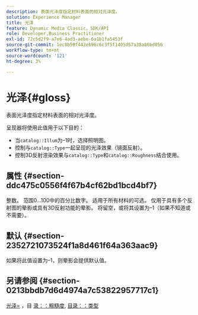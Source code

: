```yaml
---
description: 表面光泽度指定材料表面的相对光泽度。
solution: Experience Manager
title: 光泽
feature: Dynamic Media Classic，SDK/API
role: Developer,Business Practitioner
exl-id: 72c5d2f9-a7e6-4ad3-aebe-6a1b1fa5453f
source-git-commit: 1ec8b59f442eb96c6c3f5f1405d57a38a86bd056
workflow-type: tm+mt
source-wordcount: '121'
ht-degree: 3%

---
```


# 光泽{#gloss}

表面光泽度指定材料表面的相对光泽度。

呈现器将使用此值用于以下目的：

* 当`catalog::Illum`为–1时，选择照明图。
* 控制与`catalog::Type`一起呈现的光泽效果（镜面反射）。
* 控制3D反射渲染效果与`catalog::Type`和`catalog::Roughness`结合使用。

## 属性 {#section-ddc475c0556f4f67b4cf62bd1bcd4bf7}

整数。 范围0...100中的百分比数字。 适用于所有材料的可选。 仅用于具有多个反射图的晕影或具有3D反射功能的晕影。 将留空，或将其设置为–1（如果不知道或不需要）。

## 默认 {#section-2352721073524f1a8d461f64a363aac9}

如果将此值设置为–1，则晕影会提供默认值。

## 另请参阅 {#section-0213bbdb7d6d4974a7c53822957717c1}

[光泽=](../../../../../ir-api/http-protocol/image-rendering-api-ref/c-ir-http-protocol-ref/c-ir-http-protocol-command-reference/r-ir-http-gloss.md#reference-325aef2ee51e4e1584a06047427340ca) ，目 [录：：粗糙度](../../../../../ir-api/material-cat/image-rendering-api-ref/c-ir-material-catalog/c-ir-material-data-reference/r-ir-roughness.md#reference-79f748ac642745e3b81795a99f61fa99), [目录：：类型](../../../../../ir-api/material-cat/image-rendering-api-ref/c-ir-material-catalog/c-ir-material-data-reference/r-ir-cat-type.md#reference-9bea147dda9f4e74bc0ec79dcc0d9161)
